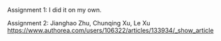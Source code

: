 Assignment 1: I did it on my own.

Assignment 2:
Jianghao Zhu, Chunqing Xu, Le Xu
https://www.authorea.com/users/106322/articles/133934/_show_article
